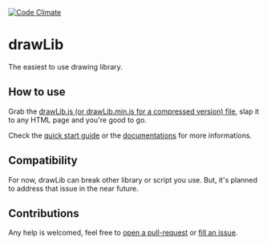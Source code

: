 [![Code Climate](https://codeclimate.com/github/GMartigny/drawLib/badges/gpa.svg)](https://codeclimate.com/github/GMartigny/drawLib)


# drawLib

The easiest to use drawing library.

## How to use

Grab the [drawLib.js (or drawLib.min.js for a compressed version) file](https://github.com/GMartigny/drawLib/archive/release.zip), slap it to any HTML page and you're good to go.

Check the [quick start guide](https://github.com/GMartigny/drawLib/wiki/quick-start) or the [documentations](https://github.com/GMartigny/drawLib/wiki/documentation) for more informations.

## Compatibility

For now, drawLib can break other library or script you use. But, it's planned to address that issue in the near future.

## Contributions

Any help is welcomed, feel free to [open a pull-request](https://github.com/GMartigny/drawLib/pulls) or [fill an issue](https://github.com/GMartigny/drawLib/issues).
